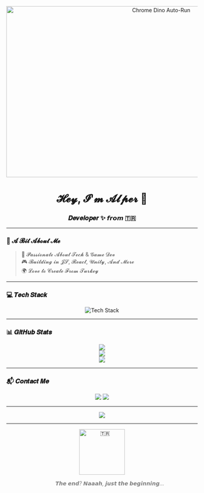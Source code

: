 <p align="center">
  <img src="https://storage.googleapis.com/gweb-uniblog-publish-prod/original_images/Dino_non-birthday_version.gif" width="800" height="450" alt="Chrome Dino Auto-Run" />
</p>

<h1 align="center">𝓗𝓮𝔂, 𝓘'𝓶 𝓐𝓵𝓹𝓮𝓻 🖤</h1>
<h3 align="center">𝑫𝒆𝒗𝒆𝒍𝒐𝒑𝒆𝒓 ✨ 𝙛𝙧𝙤𝙢 🇹🇷</h3>

---

### 🧠 𝓐 𝓑𝓲𝓽 𝓐𝓫𝓸𝓾𝓽 𝓜𝓮

> 🚀 𝓟𝓪𝓼𝓼𝓲𝓸𝓷𝓪𝓽𝓮 𝓐𝓫𝓸𝓾𝓽 𝓣𝓮𝓬𝓱 & 𝓖𝓪𝓶𝓮 𝓓𝓮𝓿  
> 🎮 𝓑𝓾𝓲𝓵𝓭𝓲𝓷𝓰 𝓲𝓷 𝓙𝓢, 𝓡𝓮𝓪𝓬𝓽, 𝓤𝓷𝓲𝓽𝔂, 𝓐𝓷𝓭 𝓜𝓸𝓻𝓮  
> 🌍 𝓛𝓸𝓿𝓮 𝓽𝓸 𝓒𝓻𝓮𝓪𝓽𝓮 𝓕𝓻𝓸𝓶 𝓣𝓾𝓻𝓴𝓮𝔂

---

### 💻 𝑻𝒆𝒄𝒉 𝑺𝒕𝒂𝒄𝒌

<p align="center">
  <img src="https://skillicons.dev/icons?i=js,html,css,react,nodejs,python,unity,firebase,github,figma&perline=6" alt="Tech Stack" />
</p>

---

### 📊 𝑮𝒊𝒕𝑯𝒖𝒃 𝑺𝒕𝒂𝒕𝒔

<p align="center">
  <img src="https://github-readme-stats.vercel.app/api?username=AlperT-Code&show_icons=true&theme=radical" />
  <br />
  <img src="https://github-readme-streak-stats.herokuapp.com?user=AlperT-Code&theme=radical&date_format=M%20j%5B%2C%20Y%5D" />
  <br />
  <img src="https://github-readme-stats.vercel.app/api/top-langs/?username=AlperT-Code&layout=compact&theme=radical" />
</p>

---

### 📬 𝑪𝒐𝒏𝒕𝒂𝒄𝒕 𝑴𝒆

<p align="center">
  <a href="mailto:alpertasdemir32@gmail.com"><img src="https://img.shields.io/badge/Email-D14836?style=for-the-badge&logo=gmail&logoColor=white" /></a>
  <a href="https://alpertasdemir.com"><img src="https://img.shields.io/badge/Website-000000?style=for-the-badge&logo=About.me&logoColor=white" /></a>
</p>

---

<p align="center">
  <img src="https://readme-typing-svg.herokuapp.com?font=Fira+Code&weight=500&pause=1000&center=true&vCenter=true&multiline=true&width=500&height=100&lines=𝙆𝙚𝙚𝙥+𝘾𝙧𝙚𝙖𝙩𝙞𝙣𝙜+𝘼𝙬𝙚𝙨𝙤𝙢𝙚+𝙏𝙝𝙞𝙣𝙜𝙨.;𝙎𝙚𝙚+𝙮𝙤𝙪+𝙞𝙣+𝙩𝙝𝙚+𝙨𝙤𝙪𝙧𝙘𝙚+𝙘𝙤𝙙𝙚+🌌" />
</p>

---

<p align="center">
  <img src="https://media.tenor.com/Ma5jxK9nXOUAAAAM/turkish-flag.gif" width="120" alt="🇹🇷" />
</p>

<p align="center" style="font-style: italic; color: gray;">
  ⠀⠀⠀⠀𝙏𝙝𝙚 𝙚𝙣𝙙? 𝙉𝙖𝙖𝙖𝙝, 𝙟𝙪𝙨𝙩 𝙩𝙝𝙚 𝙗𝙚𝙜𝙞𝙣𝙣𝙞𝙣𝙜...
</p>

